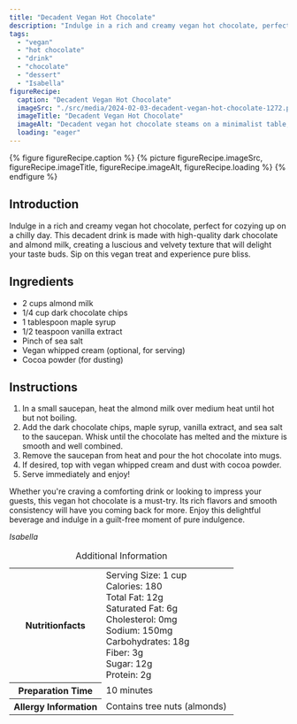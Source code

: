 ```yaml
---
title: "Decadent Vegan Hot Chocolate"
description: "Indulge in a rich and creamy vegan hot chocolate, perfect for cozying up on a chilly day. Made with high-quality dark chocolate and almond milk, this luscious and velvety drink will delight your taste buds. Sip on this vegan treat and experience pure bliss."
tags:
  - "vegan"
  - "hot chocolate"
  - "drink"
  - "chocolate"
  - "dessert"
  - "Isabella"
figureRecipe: 
  caption: "Decadent Vegan Hot Chocolate"
  imageSrc: "./src/media/2024-02-03-decadent-vegan-hot-chocolate-1272.png"
  imageTitle: "Decadent Vegan Hot Chocolate"
  imageAlt: "Decadent vegan hot chocolate steams on a minimalist table, topped with vegan whipped cream, cocoa powder, dark chocolate chips, and fresh mint."
  loading: "eager"
---
```


{% figure figureRecipe.caption %}
{% picture figureRecipe.imageSrc, figureRecipe.imageTitle, figureRecipe.imageAlt, figureRecipe.loading %}
{% endfigure %}

## Introduction

Indulge in a rich and creamy vegan hot chocolate, perfect for cozying up on a chilly day. This decadent drink is made with high-quality dark chocolate and almond milk, creating a luscious and velvety texture that will delight your taste buds. Sip on this vegan treat and experience pure bliss.

## Ingredients

- 2 cups almond milk
- 1/4 cup dark chocolate chips
- 1 tablespoon maple syrup
- 1/2 teaspoon vanilla extract
- Pinch of sea salt
- Vegan whipped cream (optional, for serving)
- Cocoa powder (for dusting)

## Instructions

1. In a small saucepan, heat the almond milk over medium heat until hot but not boiling.
2. Add the dark chocolate chips, maple syrup, vanilla extract, and sea salt to the saucepan. Whisk until the chocolate has melted and the mixture is smooth and well combined.
3. Remove the saucepan from heat and pour the hot chocolate into mugs.
4. If desired, top with vegan whipped cream and dust with cocoa powder.
5. Serve immediately and enjoy!

Whether you're craving a comforting drink or looking to impress your guests, this vegan hot chocolate is a must-try. Its rich flavors and smooth consistency will have you coming back for more. Enjoy this delightful beverage and indulge in a guilt-free moment of pure indulgence.

*Isabella*

<table><caption class='sr-only'>Additional Information</caption><tr><th>Nutritionfacts</th><td>Serving Size: 1 cup<br />
Calories: 180<br />
Total Fat: 12g<br />
Saturated Fat: 6g<br />
Cholesterol: 0mg<br />
Sodium: 150mg<br />
Carbohydrates: 18g<br />
Fiber: 3g<br />
Sugar: 12g<br />
Protein: 2g&nbsp;</td></tr><tr><th>Preparation Time</th><td>10 minutes&nbsp;</td></tr><tr><th>Allergy Information</th><td>Contains tree nuts (almonds)&nbsp;</td></tr></table>


